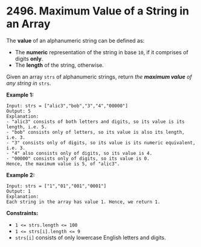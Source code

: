 # 2496. Maximum Value of a String in an Array

The **value** of an alphanumeric string can be defined as:

- The **numeric** representation of the string in base `10`, if it comprises of digits **only**.
- The **length** of the string, otherwise.

Given an array `strs` of alphanumeric strings, return *the **maximum value** of any string in* `strs`.

**Example 1:**

```()
Input: strs = ["alic3","bob","3","4","00000"]
Output: 5
Explanation: 
- "alic3" consists of both letters and digits, so its value is its length, i.e. 5.
- "bob" consists only of letters, so its value is also its length, i.e. 3.
- "3" consists only of digits, so its value is its numeric equivalent, i.e. 3.
- "4" also consists only of digits, so its value is 4.
- "00000" consists only of digits, so its value is 0.
Hence, the maximum value is 5, of "alic3".
```

**Example 2:**

```()
Input: strs = ["1","01","001","0001"]
Output: 1
Explanation: 
Each string in the array has value 1. Hence, we return 1.
```

**Constraints:**

- `1 <= strs.length <= 100`
- `1 <= strs[i].length <= 9`
- `strs[i]` consists of only lowercase English letters and digits.

